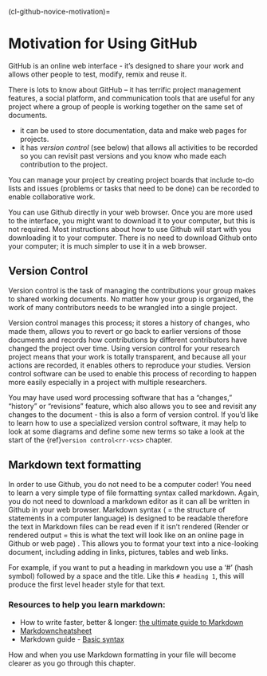 (cl-github-novice-motivation)=
# Motivation for Using GitHub

GitHub is an online web interface - it’s designed to share your work and allows other people to test, modify, remix and reuse it. 

There is lots to know about GitHub 
– it has terrific project management features, a social platform, and communication tools that are useful for any project where a group of people is working together on the same set of documents.
- it can be used to store documentation, data and make web pages for projects. 
- it has _version control_ (see below) that allows all activities to be recorded so you can revisit past versions and you know who made each contribution to the project.

You can manage your project by creating project boards that include to-do lists and issues (problems or tasks that need to be done) can be recorded to enable collaborative work.

You can use Github directly in your web browser. 
Once you are more used to the interface, you might want to download it to your computer, but this is not required. 
Most instructions about how to use Github will start with you downloading it to your computer. There is no need to download Github onto your computer; it is much simpler to use it in a web browser.

## Version Control

Version control is the task of managing the contributions your group makes to shared working documents.
No matter how your group is organized, the work of many contributors needs to be wrangled into a single project. 

Version control manages this process; it stores a history of changes, who made them, allows you to revert or go back to earlier versions of those documents and records how contributions by different contributors have changed the project over time. 
Using version control for your research project means that your work is totally transparent, and because all your actions are recorded, it enables others to reproduce your studies. Version control software can be used to enable this process of recording to happen more easily especially in a project with multiple researchers.

You may have used word processing software that has a “changes,” “history” or “revisions” feature, which also allows you to see and revisit any changes to the document -  this is also a form of version control.
If you’d like to learn how to use a specialized version control software, it may help to look at some diagrams and define some new terms so take a look at the start of the {ref}`version control<rr-vcs>` chapter.

## Markdown text formatting

In order to use Github, you do not need to be a computer coder! You need to learn a very simple type of file formatting syntax called markdown. 
Again, you do not need to download a markdown editor as it can all be written in Github in your web browser.
Markdown syntax ( = the structure of statements in a computer language) <!--- can we add this to the glossary page as well and link to it there? --> is designed to be readable therefore the text in Markdown files can be read even if it isn’t rendered (Render or rendered output = this is what the text will look like on an online page in Github or web page) <!--- this would also be good in the glossary as well as explained here -->. 
This allows you to format your text into a nice-looking document, including adding in links, pictures, tables and web links. 

For example, if you want to put a heading in markdown you use a ‘#’ (hash symbol) followed by a space and the title. 
Like this `# heading 1`, this will produce the first level header style for that text.

### Resources to help you learn markdown: 

* How to write faster, better & longer: [the ultimate guide to Markdown](https://ghost.org/changelog/markdown/)
* [Markdowncheatsheet](https://github.com/adam-p/markdown-here/wiki/Markdown-Cheatsheet)
* Markdown guide - [Basic syntax](https://www.markdownguide.org/basic-syntax/)

How and when you use Markdown formatting in your file will become clearer as you go through this chapter.
